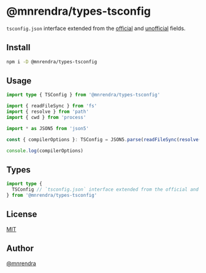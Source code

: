 # @mnrendra/types-tsconfig
`tsconfig.json` interface extended from the [official](https://www.typescriptlang.org/tsconfig/) and [unofficial](https://json.schemastore.org/tsconfig.json) fields.

## Install
```bash
npm i -D @mnrendra/types-tsconfig
```

## Usage
```typescript
import type { TSConfig } from '@mnrendra/types-tsconfig'

import { readFileSync } from 'fs'
import { resolve } from 'path'
import { cwd } from 'process'

import * as JSON5 from 'json5'

const { compilerOptions }: TSConfig = JSON5.parse(readFileSync(resolve(cwd(), 'tsconfig.json'), 'utf-8'))

console.log(compilerOptions)
```

## Types
```typescript
import type {
  TSConfig // `tsconfig.json` interface extended from the official and unofficial fields.
} from '@mnrendra/types-tsconfig'
```

## License
[MIT](https://github.com/mnrendra/types-tsconfig/blob/HEAD/LICENSE)

## Author
[@mnrendra](https://github.com/mnrendra)